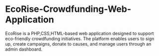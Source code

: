 # EcoRise-Crowdfunding-Web-Application
 EcoRise is a PHP,CSS,HTML-based web application designed to support eco-friendly crowdfunding initiatives. The platform enables users to sign up, create campaigns, donate to causes, and manage users through an admin dashboard.
